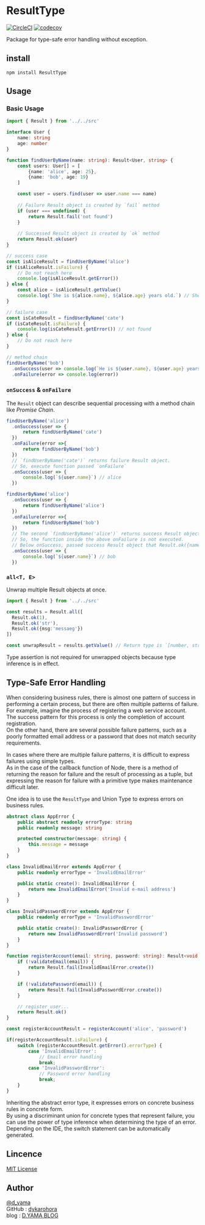 # ResultType

[![CircleCI](https://circleci.com/gh/dykarohora/ResultType.svg?style=svg)](https://circleci.com/gh/dykarohora/ResultType)
[![codecov](https://codecov.io/gh/dykarohora/ResultType/branch/master/graph/badge.svg)](https://codecov.io/gh/dykarohora/ResultType)

Package for type-safe error handling without exception.

## install

`npm install ResultType`

## Usage

### Basic Usage

```typescript
import { Result } from '../../src'

interface User {
    name: string
    age: number
}

function findUserByName(name: string): Result<User, string> {
    const users: User[] = [
        {name: 'alice', age: 25},
        {name: 'bob', age: 19}
    ]

    const user = users.find(user => user.name === name)
    
    // Failure Result object is created by `fail` method
    if (user === undefined) {
        return Result.fail('not found')
    }
    
    // Successed Result object is created by `ok` method
    return Result.ok(user)
}

// success case
const isAliceResult = findUserByName('alice')
if (isAliceResult.isFailure) {
    // Do not reach here
    console.log(isAliceResult.getError())
} else {
    const alice = isAliceResult.getValue()
    console.log(`She is ${alice.name}, ${alice.age} years old.`) // She is alice, 25 years old.
}

// failure case
const isCateResult = findUserByName('cate')
if (isCateResult.isFailure) {
    console.log(isCateResult.getError()) // not found
} else {
    // Do not reach here
}

// method chain
findUserByName('bob')
  .onSuccess(user => console.log(`He is ${user.name}, ${user.age} years old`)) // He is bob, 19 years old
  .onFailure(error => console.log(error))
```

### `onSuccess` & `onFailure`

The `Result` object can describe sequential processing with a method chain like *Promise Chain*.

```typescript
findUserByName('alice')
  .onSuccess(user => {
      return findUserByName('cate')
  })
  .onFailure(error =>{
      return findUserByName('bob')
  })
  // `findUserByName('cate')` returns failure Result object.
  // So, execute function passed `onFailure`
  .onSuccess(user => {
      console.log(`${user.name}`) // alice
  })

findUserByName('alice')
  .onSuccess(user => {
      return findUserByName('alice')
  })
  .onFailure(error =>{
      return findUserByName('bob')
  })
  // The second `findUserByName('alice')` returns success Result object.
  // So, the function inside the above onFailure is not executed.
  // Below onSuccess, passed success Result object that Result.ok({name:'alice', age:25}) 
  .onSuccess(user => {
      console.log(`${user.name}`) // bob
  })
```

### `all<T, E>`

Unwrap multiple Result objects at once.

```typescript
import { Result } from '../../src'

const results = Result.all([
  Result.ok(1),
  Result.ok('str'),
  Result.ok({msg:'messaeg'})
])

const unwrapResult = results.getValue() // Return type is `[number, string, {msg:string}]
```

Type assertion is not required for unwrapped objects because type inference is in effect.

## Type-Safe Error Handling

When considering business rules, there is almost one pattern of success in performing a certain process, but there are often multiple patterns of failure.  
For example, imagine the process of registering a web service account.  
The success pattern for this process is only the completion of account registration.  
On the other hand, there are several possible failure patterns, such as a poorly formatted email address or a password that does not match security requirements.  

In cases where there are multiple failure patterns, it is difficult to express failures using simple types.  
As in the case of the callback function of Node, there is a method of returning the reason for failure and the result of processing as a tuple, but expressing the reason for failure with a primitive type makes maintenance difficult later.  

One idea is to use the `ResultType` and Union Type to express errors on business rules.

```typescript
abstract class AppError {
    public abstract readonly errorType: string
    public readonly message: string

    protected constructor(message: string) {
        this.message = message
    }
}

class InvalidEmailError extends AppError {
    public readonly errorType = 'InvalidEmailError'

    public static create(): InvalidEmailError {
        return new InvalidEmailError('Invalid e-mail address')
    }
}

class InvalidPasswordError extends AppError {
    public readonly errorType = 'InvalidPasswordError'

    public static create(): InvalidPasswordError {
        return new InvalidPasswordError('Invalid password')
    }
}

function registerAccount(email: string, password: string): Result<void, InvalidEmailError | InvalidPasswordError> {
    if (!validateEmail(email)) {
        return Result.fail(InvalidEmailError.create())
    }

    if (!validatePassword(email)) {
        return Result.fail(InvalidPasswordError.create())
    }

    // register user...
    return Result.ok()
}

const registerAccountResult = registerAccount('alice', 'password')

if(registerAccountResult.isFailure) {
    switch (registerAccountResult.getError().errorType) {
        case 'InvalidEmailError':
            // Email error handling
            break;
        case 'InvalidPasswordError':
            // Password error handling
            break;
    }
}
```

Inheriting the abstract error type, it expresses errors on concrete business rules in concrete form.  
By using a discriminant union for concrete types that represent failure, you can use the power of type inference when determining the type of an error.  
Depending on the IDE, the switch statement can be automatically generated.  

## Lincence

[MIT License](https://github.com/dykarohora/ResultType/blob/master/LICENSE)

## Author

[@d_yama](https://twitter.com/dy_karous)  
GitHub : [dykarohora](https://github.com/dykarohora)  
blog : [D.YAMA BLOG](https://blog-mk2.d-yama7.com/)
